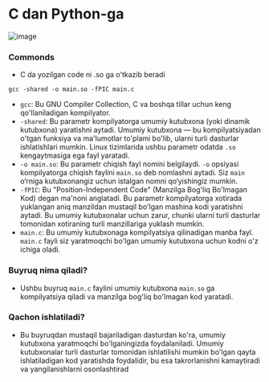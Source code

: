 # C dan Python-ga

![image](https://github.com/user-attachments/assets/d05f9c22-b8e2-4a8e-af88-0e74170cbfdd)

### Commonds
- C da yozilgan code ni .so ga o'tkazib beradi 
```shell
gcc -shared -o main.so -fPIC main.c
```
- `gcc`: Bu GNU Compiler Collection, C va boshqa tillar uchun keng qo'llaniladigan kompilyator.
- `-shared`: Bu parametr kompilyatorga umumiy kutubxona (yoki dinamik kutubxona) yaratishni aytadi. Umumiy kutubxona — bu kompilyatsiyadan o'tgan funksiya va ma'lumotlar to'plami bo'lib, ularni turli dasturlar ishlatishlari mumkin. Linux tizimlarida ushbu parametr odatda `.so` kengaytmasiga ega fayl yaratadi.
- `-o main.so`: Bu parametr chiqish fayl nomini belgilaydi. `-o` opsiyasi kompilyatorga chiqish faylini `main.so` deb nomlashni aytadi. Siz `main` o‘rniga kutubxonangiz uchun istalgan nomni qo‘yishingiz mumkin.
- `-fPIC`: Bu "Position-Independent Code" (Manzilga Bog'liq Bo'lmagan Kod) degan ma'noni anglatadi. Bu parametr kompilyatorga xotirada yuklangan aniq manzildan mustaqil bo'lgan mashina kodi yaratishni aytadi. Bu umumiy kutubxonalar uchun zarur, chunki ularni turli dasturlar tomonidan xotiraning turli manzillariga yuklash mumkin.
- `main.c`: Bu umumiy kutubxonaga kompilyatsiya qilinadigan manba fayl. `main.c` fayli siz yaratmoqchi bo'lgan umumiy kutubxona uchun kodni o'z ichiga oladi.
### Buyruq nima qiladi?
- Ushbu buyruq `main.c` faylini umumiy kutubxona `main.so` ga kompilyatsiya qiladi va manzilga bog'liq bo'lmagan kod yaratadi.

### Qachon ishlatiladi?
- Bu buyruqdan mustaqil bajariladigan dasturdan ko'ra, umumiy kutubxona yaratmoqchi bo'lganingizda foydalaniladi. Umumiy kutubxonalar turli dasturlar tomonidan ishlatilishi mumkin bo'lgan qayta ishlatiladigan kod yaratishda foydalidir, bu esa takrorlanishni kamaytiradi va yangilanishlarni osonlashtirad